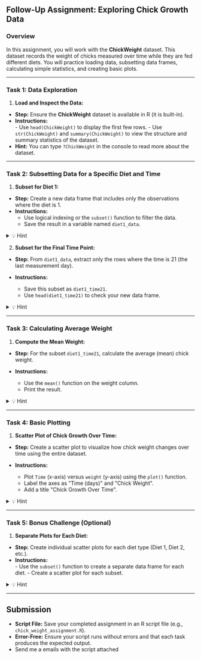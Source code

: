 ## Follow-Up Assignment: Exploring Chick Growth Data 

### Overview 
In this assignment, you will work with the **ChickWeight**  dataset. This dataset records the weight of chicks measured over time while they are fed different diets. You will practice loading data, subsetting data frames, calculating simple statistics, and creating basic plots.

---


### Task 1: Data Exploration 
 
1. **Load and Inspect the Data:**  
  - **Step:**  Ensure the **ChickWeight**  dataset is available in R (it is built-in).
   - **Instructions:**  
    - Use `head(ChickWeight)` to display the first few rows.
    - Use `str(ChickWeight)` and `summary(ChickWeight)` to view the structure and summary statistics of the dataset.
   - **Hint:**  You can type `?ChickWeight` in the console to read more about the dataset.

---

### Task 2: Subsetting Data for a Specific Diet and Time 
 
1. **Subset for Diet 1:**  
  - **Step:**  Create a new data frame that includes only the observations where the diet is 1.
  - **Instructions:**  
    - Use logical indexing or the `subset()` function to filter the data.
    - Save the result in a variable named `diet1_data`.
<details>
<summary>💡 Hint</summary>
  You might write something like

```R
diet1_data <- ChickWeight[ChickWeight$Diet == 1, ]
```
or
```R
diet1_data <- subset(ChickWeight, Diet == 1)
```
</details>

2. **Subset for the Final Time Point:**  
  - **Step:**  From `diet1_data`, extract only the rows where the time is 21 (the last measurement day).
 
  - **Instructions:**  
    - Save this subset as `diet1_time21`.
    - Use `head(diet1_time21)` to check your new data frame.

<details>
<summary>💡 Hint</summary> 
Use a similar approach as before, for example:

```R
diet1_time21 <- diet1_data[diet1_data$Time == 21, ]
```
</details>

---


### Task 3: Calculating Average Weight 
 
1. **Compute the Mean Weight:**  
  - **Step:**  For the subset `diet1_time21`, calculate the average (mean) chick weight.
 
  - **Instructions:**  
    - Use the `mean()` function on the weight column.
    - Print the result.
 
<details>
<summary>💡 Hint</summary> 

```R
average_weight <- mean(diet1_time21$weight)
print(average_weight)
```
This will give you the average weight of chicks on Diet 1 at time 21.
</details>

---


### Task 4: Basic Plotting 
 
1. **Scatter Plot of Chick Growth Over Time:**  
  - **Step:**  Create a scatter plot to visualize how chick weight changes over time using the entire dataset.
 
  - **Instructions:**  
    - Plot `Time` (x-axis) versus `weight` (y-axis) using the `plot()` function.
    - Label the axes as "Time (days)" and "Chick Weight".
    - Add a title "Chick Growth Over Time".
 
<details>
<summary>💡 Hint</summary> 

```R
plot(ChickWeight$Time, ChickWeight$weight,
     xlab = "Time (days)",
     ylab = "Chick Weight",
     main = "Chick Growth Over Time")
```
</details>

---


### Task 5: Bonus Challenge (Optional) 
 
1. **Separate Plots for Each Diet:**  
  - **Step:**  Create individual scatter plots for each diet type (Diet 1, Diet 2, etc.).
   - **Instructions:**  
    - Use the `subset()` function to create a separate data frame for each diet.
    - Create a scatter plot for each subset.
 
<details>
<summary>💡 Hint</summary>
For example, for Diet 2:

```R
diet2_data <- subset(ChickWeight, Diet == 2)
plot(diet2_data$Time, diet2_data$weight,
     xlab = "Time (days)",
     ylab = "Chick Weight",
     main = "Chick Growth Over Time for Diet 2")
```
</details>

---


## Submission 
 
- **Script File:**  Save your completed assignment in an R script file (e.g., `chick_weight_assignment.R`). 
- **Error-Free:**  Ensure your script runs without errors and that each task produces the expected output.
- Send me a emails with the script attached 
